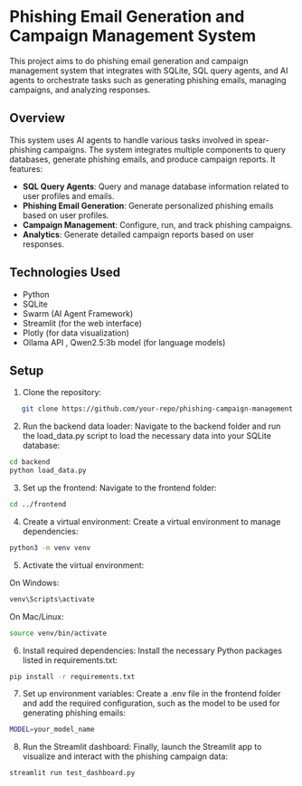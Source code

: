 # Phishing Email Generation and Campaign Management System

This project aims to do phishing email generation and campaign management system that integrates with SQLite, SQL query agents, and AI agents to orchestrate tasks such as generating phishing emails, managing campaigns, and analyzing responses.

## Overview

This system uses AI agents to handle various tasks involved in spear-phishing campaigns. The system integrates multiple components to query databases, generate phishing emails, and produce campaign reports. It features:

- **SQL Query Agents**: Query and manage database information related to user profiles and emails.
- **Phishing Email Generation**: Generate personalized phishing emails based on user profiles.
- **Campaign Management**: Configure, run, and track phishing campaigns.
- **Analytics**: Generate detailed campaign reports based on user responses.

## Technologies Used

- Python
- SQLite
- Swarm (AI Agent Framework)
- Streamlit (for the web interface)
- Plotly (for data visualization)
- Ollama API , Qwen2.5:3b model (for language models)

## Setup

1. Clone the repository:
```bash
   git clone https://github.com/your-repo/phishing-campaign-management.git
```
2. Run the backend data loader: Navigate to the backend folder and run the load_data.py script to load the necessary data into your SQLite database:
```bash
cd backend
python load_data.py
```
3. Set up the frontend: Navigate to the frontend folder:
```bash
cd ../frontend
```
4. Create a virtual environment: Create a virtual environment to manage dependencies:
```bash
python3 -m venv venv
```
5. Activate the virtual environment:

On Windows:
```bash
venv\Scripts\activate
```

On Mac/Linux:
```bash
source venv/bin/activate
```
6. Install required dependencies: Install the necessary Python packages listed in requirements.txt:
```bash
pip install -r requirements.txt
```
7. Set up environment variables: Create a .env file in the frontend folder and add the required configuration, such as the model to be used for generating phishing emails:
```bash
MODEL=your_model_name
```
8. Run the Streamlit dashboard: Finally, launch the Streamlit app to visualize and interact with the phishing campaign data:
```bash
streamlit run test_dashboard.py
```